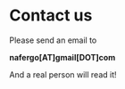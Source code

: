 # Contact us

Please send an email to

**nafergo[AT]gmail[DOT]com**

And a real person will read it!

